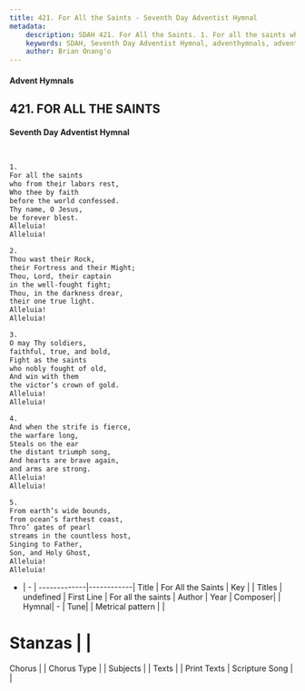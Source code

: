 ```yaml
---
title: 421. For All the Saints - Seventh Day Adventist Hymnal
metadata:
    description: SDAH 421. For All the Saints. 1. For all the saints who from their labors rest, Who thee by faith before the world confessed. Thy name, O Jesus, be forever blest. Alleluia! Alleluia!
    keywords: SDAH, Seventh Day Adventist Hymnal, adventhymnals, advent hymnals, For All the Saints, For all the saints 
    author: Brian Onang'o
---
```


#### Advent Hymnals
## 421. FOR ALL THE SAINTS
#### Seventh Day Adventist Hymnal

```txt


1.
For all the saints
who from their labors rest,
Who thee by faith
before the world confessed.
Thy name, O Jesus,
be forever blest.
Alleluia!
Alleluia!

2.
Thou wast their Rock,
their Fortress and their Might;
Thou, Lord, their captain
in the well-fought fight;
Thou, in the darkness drear,
their one true light.
Alleluia!
Alleluia!

3.
O may Thy soldiers,
faithful, true, and bold,
Fight as the saints
who nobly fought of old,
And win with them
the victor’s crown of gold.
Alleluia!
Alleluia!

4.
And when the strife is fierce,
the warfare long,
Steals on the ear
the distant triumph song,
And hearts are brave again,
and arms are strong.
Alleluia!
Alleluia!

5.
From earth’s wide bounds,
from ocean’s farthest coast,
Thro’ gates of pearl
streams in the countless host,
Singing to Father,
Son, and Holy Ghost,
Alleluia!
Alleluia!


```

- |   -  |
-------------|------------|
Title | For All the Saints |
Key |  |
Titles | undefined |
First Line | For all the saints |
Author | 
Year | 
Composer|  |
Hymnal|  - |
Tune|  |
Metrical pattern | |
# Stanzas |  |
Chorus |  |
Chorus Type |  |
Subjects |  |
Texts |  |
Print Texts | 
Scripture Song |  |
  
